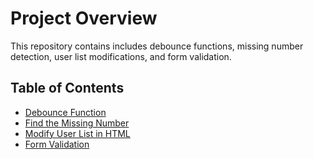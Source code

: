 # Project Overview

This repository contains  includes debounce functions, missing number detection, user list modifications, and form validation.

## Table of Contents

- [Debounce Function](#debounce-function)
- [Find the Missing Number](#find-the-missing-number)
- [Modify User List in HTML](#modify-user-list-in-html)
- [Form Validation](#form-validation)

